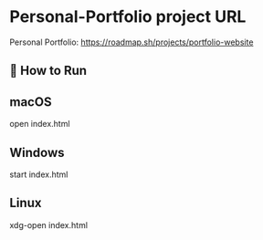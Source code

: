 # Personal-Portfolio project URL
Personal Portfolio: https://roadmap.sh/projects/portfolio-website

## 🚀 How to Run

## macOS
open index.html

## Windows
start index.html

## Linux
xdg-open index.html
